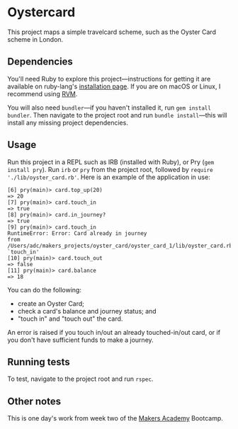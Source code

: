 # Oystercard

This project maps a simple travelcard scheme, such as the Oyster Card scheme in London. 

## Dependencies

You'll need Ruby to explore this project—instructions for getting it are available on ruby-lang's [installation page](https://www.ruby-lang.org/en/documentation/installation/). If you are on macOS or Linux, I recommend using [RVM](https://rvm.io).

You will also need `bundler`—if you haven't installed it, run `gem install bundler`. Then navigate to the project root and run `bundle install`—this will install any missing project dependencies.

## Usage

Run this project in a REPL such as IRB (installed with Ruby), or Pry (`gem install pry`). Run `irb` or `pry` from the project root, followed by `require './lib/oyster_card.rb'`. Here is an example of the application in use:

```
[6] pry(main)> card.top_up(20)
=> 20
[7] pry(main)> card.touch_in
=> true
[8] pry(main)> card.in_journey?
=> true
[9] pry(main)> card.touch_in
RuntimeError: Error: Card already in journey
from /Users/adc/makers_projects/oyster_card/oyster_card_1/lib/oyster_card.rb:16:in `touch_in'
[10] pry(main)> card.touch_out
=> false
[11] pry(main)> card.balance
=> 18
```

You can do the following:
* create an Oyster Card; 
* check a card's balance and journey status; and
* "touch in" and "touch out" the card.

An error is raised if you touch in/out an already touched-in/out card, or if you don't have sufficient funds to make a journey.

## Running tests

To test, navigate to the project root and run `rspec`.

## Other notes

This is one day's work from week two of the [Makers Academy](http://www.makersacademy.com) Bootcamp.

